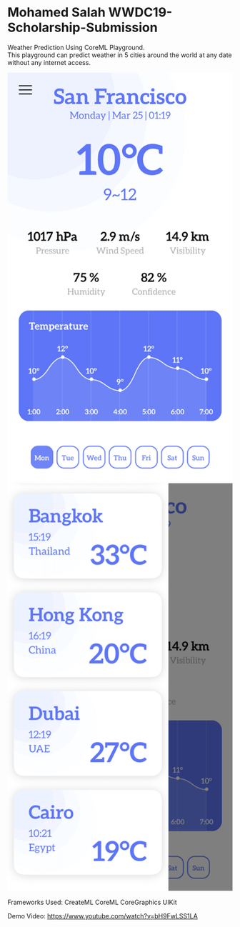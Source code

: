 # Mohamed Salah WWDC19-Scholarship-Submission
Weather Prediction Using CoreML Playground.  
This playground can predict weather in 5 cities around the world at any date without any internet access.

![screenshot1](screenshot1.png)
![screenshot2](screenshot2.png)

Frameworks Used:
CreateML
CoreML
CoreGraphics
UIKit

Demo Video: https://www.youtube.com/watch?v=bH9FwLSS1LA
